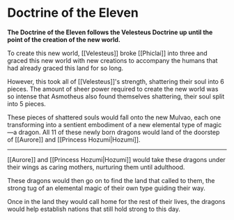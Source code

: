 # Doctrine of the Eleven

**The Doctrine of the Eleven follows the Velesteus Doctrine up until the point of the creation of the new world.**

To create this new world, [[Velesteus]] broke [[Phiclai]] into three and graced this new world with new creations to accompany the humans that had already graced this land for so long.

However, this took all of [[Velesteus]]'s strength, shattering their soul into 6 pieces. The amount of sheer power required to create the new world was so intense that Asmotheus also found themselves shattering, their soul split into 5 pieces.

These pieces of shattered souls would fall onto the new Mulvao, each one transforming into a sentient embodiment of a new elemental type of magic—a dragon. All 11 of these newly born dragons would land of the doorstep of [[Aurore]] and [[Princess Hozumi|Hozumi]].

---
[[Aurore]] and [[Princess Hozumi|Hozumi]] would take these dragons under their wings as caring mothers, nurturing them until adulthood.

These dragons would then go on to find the land that called to them, the strong tug of an elemental magic of their own type guiding their way.

Once in the land they would call home for the rest of their lives, the dragons would help establish nations that still hold strong to this day.